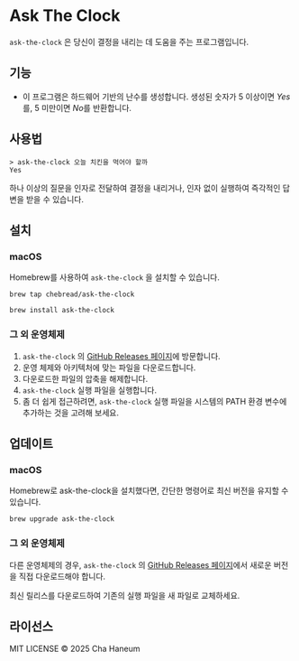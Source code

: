 # Ask The Clock
`ask-the-clock` 은 당신이 결정을 내리는 데 도움을 주는 프로그램입니다.

## 기능
- 이 프로그램은 하드웨어 기반의 난수를 생성합니다. 생성된 숫자가 5 이상이면 *Yes*를, 5 미만이면 *No*를 반환합니다.

## 사용법
```shell
> ask-the-clock 오늘 치킨을 먹어야 할까
Yes
```

하나 이상의 질문을 인자로 전달하여 결정을 내리거나, 인자 없이 실행하여 즉각적인 답변을 받을 수 있습니다.

## 설치
### macOS
Homebrew를 사용하여 `ask-the-clock` 을 설치할 수 있습니다.

```shell
brew tap chebread/ask-the-clock

brew install ask-the-clock
```

### 그 외 운영체제
1. `ask-the-clock` 의 [GitHub Releases 페이지](https://github.com/chebread/ask-the-clock/releases)에 방문합니다.
2. 운영 체제와 아키텍처에 맞는 파일을 다운로드합니다.
3. 다운로드한 파일의 압축을 해제합니다.
4. `ask-the-clock` 실행 파일을 실행합니다.
5. 좀 더 쉽게 접근하려면, `ask-the-clock` 실행 파일을 시스템의 PATH 환경 변수에 추가하는 것을 고려해 보세요.

## 업데이트
### macOS
Homebrew로 ask-the-clock을 설치했다면, 간단한 명령어로 최신 버전을 유지할 수 있습니다.

```shell
brew upgrade ask-the-clock
```

### 그 외 운영체제
다른 운영체제의 경우, `ask-the-clock` 의 [GitHub Releases 페이지](https://github.com/chebread/ask-the-clock/releases)에서 새로운 버전을 직접 다운로드해야 합니다.

최신 릴리스를 다운로드하여 기존의 실행 파일을 새 파일로 교체하세요.

## 라이선스
MIT LICENSE &copy; 2025 Cha Haneum